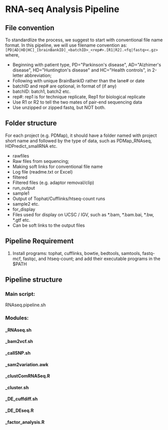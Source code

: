 RNA-seq Analysis Pipeline
=========================

File convention
---------------
To standardlize the process, we suggest to start with conventional file name format. In this pipeline, we will use filename convention as:
`[PD|AD|HD|HC]_[brainBankID]_<batchID>_<rep#>.[R1|R2].<fq|fastq><.gz>`
where,
- Beginning with patient type, PD="Parkinson's disease", AD="Alzhimer's disease", HD="Huntington's disease" and HC="Health controls", in 2-letter abbreviation;
- Following with unique BrainBankID rather than the lane# or date
- batchID and rep# are optional, in format of (if any) 
 - batchID: batch1, batch2 etc.
 - rep#: rep1 is for technique replicate, Rep1 for biological replicate
- Use R1 or R2 to tell the two mates of pair-end sequencing data
- Use unzipped or zipped fastq, but NOT both.

Folder structure
----------------
For each project (e.g. PDMap), it should have a folder named with project short name and followed by the type of data, such as PDMap_RNAseq, HDPredict_smallRNA etc. 
- rawfiles
 - Raw files from sequencing;
 - Making soft links for conventional file name
 - Log file (readme.txt or Excel)
- filtered
 - Filtered files (e.g. adaptor removal/clip)
- run_output 
 - sample1
  - Output of Tophat/Cufflinks/htseq-count runs 
 - sample2 etc. 
- for_display
 - Files used for display on UCSC / IGV, such as *.bam, *.bam.bai, *.bw, *.gtf etc.
 - Can be soft links to the output files

Pipeline Requirement
--------------------
1. Install programs: tophat, cufflinks, bowtie, bedtools, samtools, fastq-mcf, fastqc, and htseq-count; and add their executable programs in the $PATH

Pipeline structure
--------------
### Main script:
RNAseq.pipeline.sh
### Modules:
#### _RNAseq.sh

#### _bam2vcf.sh
#### _callSNP.sh
#### _sam2variation.awk

#### _clustComRNASeq.R
#### _cluster.sh

#### _DE_cuffdiff.sh
#### _DE_DEseq.R

#### _factor_analysis.R

